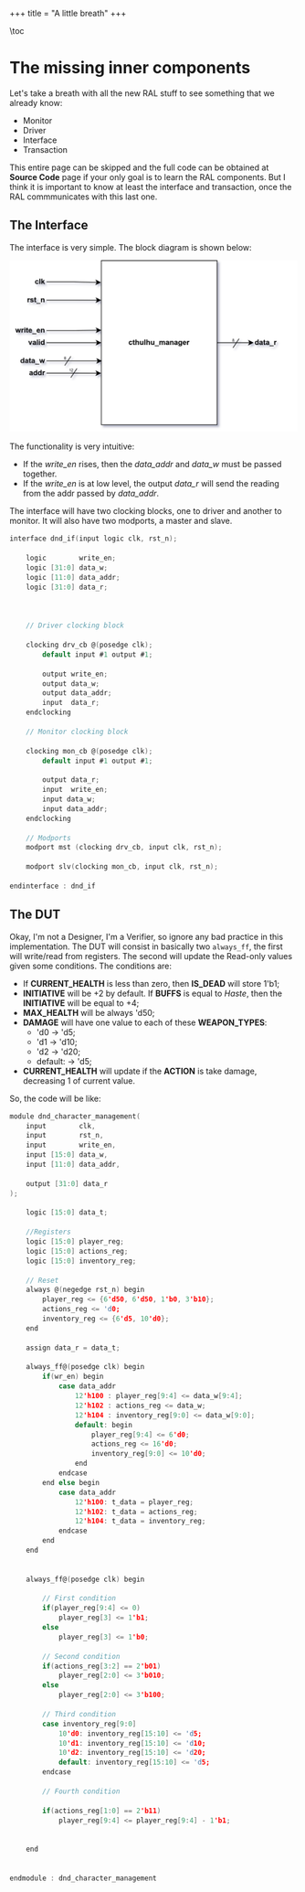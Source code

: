 +++
title = "A little breath"
+++


\toc

# The missing inner components


Let's take a breath with all the new RAL stuff to see something that we already know:
- Monitor
- Driver
- Interface
- Transaction


This entire page can be skipped and the full code can be obtained at **Source Code** page if your only goal is to learn the RAL components. But I
think it is important to know at least the interface and transaction, once the RAL commmunicates with this last one.



## The Interface

The interface is very simple. The block diagram is shown below:


![Interface diagram](/assets/interface.png)


The functionality is very intuitive:

- If the _write\_en_ rises, then the _data\_addr_ and _data\_w_ must be passed together.
- If the _write\_en_ is at low level, the output _data\_r_ will send the reading from the addr passed by _data\_addr_.

The interface will have two clocking blocks, one to driver and another to monitor. It will also have two modports, a master and slave.


```c
interface dnd_if(input logic clk, rst_n);

    logic        write_en;
    logic [31:0] data_w;
    logic [11:0] data_addr;
    logic [31:0] data_r;



    // Driver clocking block

    clocking drv_cb @(posedge clk);
        default input #1 output #1;

        output write_en;
        output data_w;
        output data_addr;
        input  data_r;
    endclocking

    // Monitor clocking block

    clocking mon_cb @(posedge clk);
        default input #1 output #1;

        output data_r;
        input  write_en;
        input data_w;
        input data_addr;
    endclocking 

    // Modports
    modport mst (clocking drv_cb, input clk, rst_n);

    modport slv(clocking mon_cb, input clk, rst_n);

endinterface : dnd_if

```

## The DUT

Okay, I'm not a Designer, I'm a Verifier, so ignore any bad practice in this implementation. The DUT will consist in basically two `always_ff`, the first will write/read from registers. The second will update the Read-only values given some conditions. The conditions are:

- If **CURRENT\_HEALTH** is less than zero, then **IS_DEAD** will store 1'b1;
- **INITIATIVE** will be +2 by default. If **BUFFS** is equal to _Haste_, then the **INITIATIVE** will be equal to +4;
- **MAX_HEALTH** will be always 'd50;
- **DAMAGE** will have one value to each of these **WEAPON_TYPES**:
    - 'd0 &rarr; 'd5;
    - 'd1 &rarr; 'd10;
    - 'd2 &rarr; 'd20;
    - default: &rarr; 'd5;
- **CURRENT_HEALTH** will update if the **ACTION** is take damage, decreasing 1 of current value.

So, the code will be like:

```c
module dnd_character_management(
    input        clk,
    input        rst_n,
    input        write_en,
    input [15:0] data_w,
    input [11:0] data_addr,

    output [31:0] data_r
);

    logic [15:0] data_t;

    //Registers
    logic [15:0] player_reg;
    logic [15:0] actions_reg;
    logic [15:0] inventory_reg;

    // Reset
    always @(negedge rst_n) begin
        player_reg <= {6'd50, 6'd50, 1'b0, 3'b10};
        actions_reg <= 'd0;
        inventory_reg <= {6'd5, 10'd0};
    end

    assign data_r = data_t;

    always_ff@(posedge clk) begin
        if(wr_en) begin
            case data_addr
                12'h100 : player_reg[9:4] <= data_w[9:4];
                12'h102 : actions_reg <= data_w;
                12'h104 : inventory_reg[9:0] <= data_w[9:0];
                default: begin
                    player_reg[9:4] <= 6'd0;
                    actions_reg <= 16'd0;
                    inventory_reg[9:0] <= 10'd0;
                end
            endcase
        end else begin
            case data_addr
                12'h100: t_data = player_reg;
                12'h102: t_data = actions_reg;
                12'h104: t_data = inventory_reg;
            endcase
        end
    end


    always_ff@(posedge clk) begin
        
        // First condition
        if(player_reg[9:4] <= 0)
            player_reg[3] <= 1'b1;
        else
            player_reg[3] <= 1'b0;

        // Second condition
        if(actions_reg[3:2] == 2'b01)
            player_reg[2:0] <= 3'b010;
        else
            player_reg[2:0] <= 3'b100;
        
        // Third condition
        case inventory_reg[9:0]
            10'd0: inventory_reg[15:10] <= 'd5;
            10'd1: inventory_reg[15:10] <= 'd10;
            10'd2: inventory_reg[15:10] <= 'd20;
            default: inventory_reg[15:10] <= 'd5;
        endcase

        // Fourth condition

        if(actions_reg[1:0] == 2'b11)
            player_reg[9:4] <= player_reg[9:4] - 1'b1;


    end
    

endmodule : dnd_character_management

```